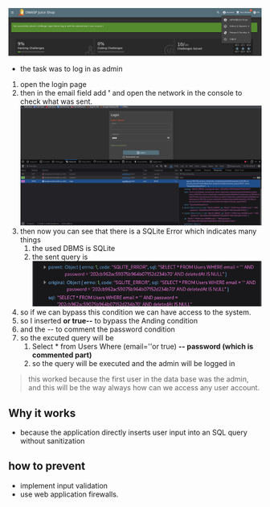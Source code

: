 ![alt text](image.png)
* the task was to log in as admin
1. open the login page
2. then in the email field add **'** and open the network in the console to check what was sent.
   ![alt text](image-2.png)
3. then now you can see that there is a SQLite Error which indicates many things
   1. the used DBMS is SQLite
   2. the sent query is ![alt text](image-1.png)
4. so if we can bypass this condition we can have access to the system.
5. so I inserted **or true--** to bypass the Anding condition
6. and the -- to comment the password condition
7. so the excuted query will be 
   1. Select * from Users Where (email=''or true) **-- password (which is commented part)**
   2. so the query will be executed and the admin will be logged in
> this worked because the first user in the data base was the admin, and this will be the way always how can we access any user account. 


## Why it works
* because the application directly inserts user input into an SQL query without sanitization

## how to prevent
* implement input validation
* use web application firewalls.